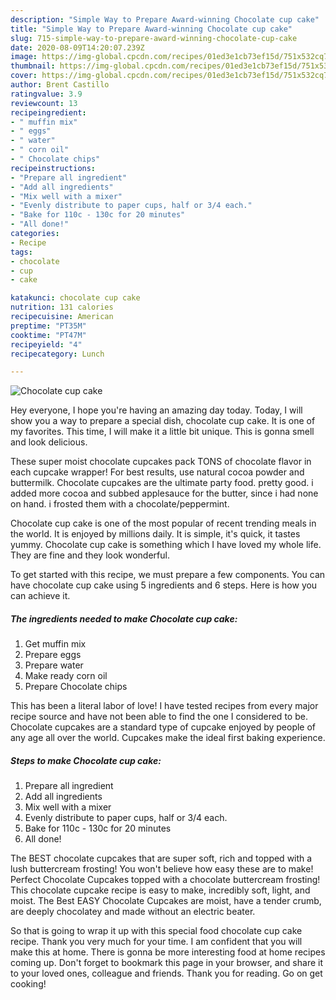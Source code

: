 ```yaml
---
description: "Simple Way to Prepare Award-winning Chocolate cup cake"
title: "Simple Way to Prepare Award-winning Chocolate cup cake"
slug: 715-simple-way-to-prepare-award-winning-chocolate-cup-cake
date: 2020-08-09T14:20:07.239Z
image: https://img-global.cpcdn.com/recipes/01ed3e1cb73ef15d/751x532cq70/chocolate-cup-cake-recipe-main-photo.jpg
thumbnail: https://img-global.cpcdn.com/recipes/01ed3e1cb73ef15d/751x532cq70/chocolate-cup-cake-recipe-main-photo.jpg
cover: https://img-global.cpcdn.com/recipes/01ed3e1cb73ef15d/751x532cq70/chocolate-cup-cake-recipe-main-photo.jpg
author: Brent Castillo
ratingvalue: 3.9
reviewcount: 13
recipeingredient:
- " muffin mix"
- " eggs"
- " water"
- " corn oil"
- " Chocolate chips"
recipeinstructions:
- "Prepare all ingredient"
- "Add all ingredients"
- "Mix well with a mixer"
- "Evenly distribute to paper cups, half or 3/4 each."
- "Bake for 110c - 130c for 20 minutes"
- "All done!"
categories:
- Recipe
tags:
- chocolate
- cup
- cake

katakunci: chocolate cup cake 
nutrition: 131 calories
recipecuisine: American
preptime: "PT35M"
cooktime: "PT47M"
recipeyield: "4"
recipecategory: Lunch

---
```



![Chocolate cup cake](https://img-global.cpcdn.com/recipes/01ed3e1cb73ef15d/751x532cq70/chocolate-cup-cake-recipe-main-photo.jpg)

Hey everyone, I hope you're having an amazing day today. Today, I will show you a way to prepare a special dish, chocolate cup cake. It is one of my favorites. This time, I will make it a little bit unique. This is gonna smell and look delicious.

These super moist chocolate cupcakes pack TONS of chocolate flavor in each cupcake wrapper! For best results, use natural cocoa powder and buttermilk. Chocolate cupcakes are the ultimate party food. pretty good. i added more cocoa and subbed applesauce for the butter, since i had none on hand. i frosted them with a chocolate/peppermint.

Chocolate cup cake is one of the most popular of recent trending meals in the world. It is enjoyed by millions daily. It is simple, it's quick, it tastes yummy. Chocolate cup cake is something which I have loved my whole life. They are fine and they look wonderful.


To get started with this recipe, we must prepare a few components. You can have chocolate cup cake using 5 ingredients and 6 steps. Here is how you can achieve it.

<!--inarticleads1-->

##### The ingredients needed to make Chocolate cup cake:

1. Get  muffin mix
1. Prepare  eggs
1. Prepare  water
1. Make ready  corn oil
1. Prepare  Chocolate chips


This has been a literal labor of love! I have tested recipes from every major recipe source and have not been able to find the one I considered to be. Chocolate cupcakes are a standard type of cupcake enjoyed by people of any age all over the world. Cupcakes make the ideal first baking experience. 

<!--inarticleads2-->

##### Steps to make Chocolate cup cake:

1. Prepare all ingredient
1. Add all ingredients
1. Mix well with a mixer
1. Evenly distribute to paper cups, half or 3/4 each.
1. Bake for 110c - 130c for 20 minutes
1. All done!


The BEST chocolate cupcakes that are super soft, rich and topped with a lush buttercream frosting! You won&#39;t believe how easy these are to make! Perfect Chocolate Cupcakes topped with a chocolate buttercream frosting! This chocolate cupcake recipe is easy to make, incredibly soft, light, and moist. The Best EASY Chocolate Cupcakes are moist, have a tender crumb, are deeply chocolatey and made without an electric beater. 

So that is going to wrap it up with this special food chocolate cup cake recipe. Thank you very much for your time. I am confident that you will make this at home. There is gonna be more interesting food at home recipes coming up. Don't forget to bookmark this page in your browser, and share it to your loved ones, colleague and friends. Thank you for reading. Go on get cooking!
